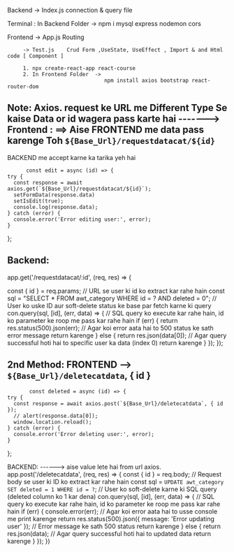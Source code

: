 Backend -> Index.js    connection & query file

Terminal : In Backend Folder   -> 
                                 npm i mysql express nodemon cors

Frontend -> App.js     Routing

         -> Test.js    Crud Form ,UseState, UseEffect , Import & and Html code [ Component ]

         1. npx create-react-app react-course
         2. In Frontend Folder  -> 
                                   npm install axios bootstrap react-router-dom



Note:  Axios. request ke URL me Different Type Se kaise Data or id wagera pass karte hai ------->
Frontend : ==> Aise FRONTEND me data pass karenge Toh  `${Base_Url}/requestdatacat/${id}`  
------------
BACKEND me accept karne ka tarika yeh hai

          const edit = async (id) => {
    try {
      const response = await axios.get(`${Base_Url}/requestdatacat/${id}`);
      setFormData(response.data)
      setIsEdit(true);
      console.log(response.data);
    } catch (error) {
      console.error('Error editing user:', error);
    }
  };

Backend:
-------
  app.get('/requestdatacat/:id', (req, res) => {
  
  const { id } = req.params; // URL se user ki id ko extract kar rahe hain
  const sql = "SELECT * FROM awt_category WHERE id = ? AND deleted = 0"; // User ko uske ID aur soft-delete status ke base par fetch karne ki query
  con.query(sql, [id], (err, data) => { // SQL query ko execute kar rahe hain, id ko parameter ke roop me pass kar rahe hain
    if (err) {
      return res.status(500).json(err); // Agar koi error aata hai to 500 status ke sath error message return karenge
    } else {
      return res.json(data[0]); // Agar query successful hoti hai to specific user ka data (index 0) return karenge
    }
  });
});


2nd Method:
FRONTEND -->     `${Base_Url}/deletecatdata`, { id }
----------------------------------------------------------------------
           const deleted = async (id) => {
    try {
      const response = await axios.post(`${Base_Url}/deletecatdata`, { id });
      // alert(response.data[0]);
      window.location.reload();
    } catch (error) {
      console.error('Error deleting user:', error);
    }
  };

BACKEND: ------>  aise value lete hai from url axios.
                        app.post('/deletecatdata', (req, res) => {
          const { id } = req.body; // Request body se user ki ID ko extract kar rahe hain
          const sql = `UPDATE awt_category SET deleted = 1 WHERE id = ?`; // User ko soft-delete karne ki SQL query (deleted column ko 1 kar dena)
          con.query(sql, [id], (err, data) => { // SQL query ko execute kar rahe hain, id ko parameter ke roop me pass kar rahe hain
            if (err) {
              console.error(err); // Agar koi error aata hai to usse console me print karenge
              return res.status(500).json({ message: 'Error updating user' }); // Error message ke sath 500 status return karenge
            } else {
              return res.json(data); // Agar query successful hoti hai to updated data return karenge
            }
          });
        })
